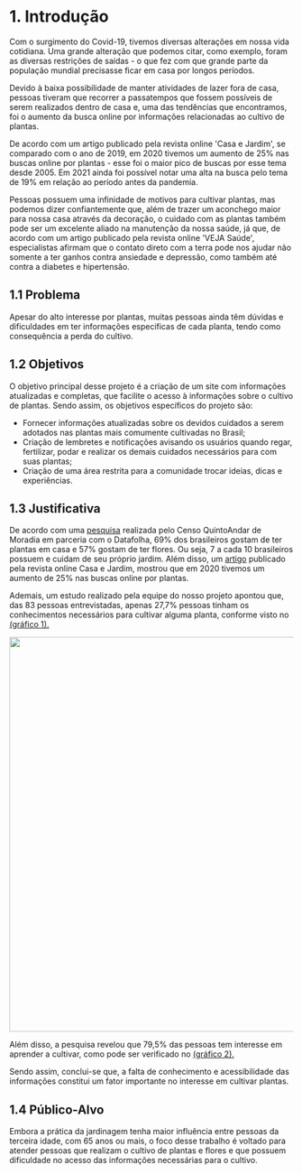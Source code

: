 # 1. Introdução

Com o surgimento do Covid-19, tivemos diversas alterações em nossa vida cotidiana. Uma grande alteração que podemos citar, como exemplo, foram as diversas restrições de saídas - o que fez com que grande parte da população mundial precisasse ficar em casa por longos períodos. 

Devido à baixa possibilidade de manter atividades de lazer fora de casa, pessoas tiveram que recorrer a passatempos que fossem possíveis de serem realizados dentro de casa e, uma das tendências que encontramos, foi o aumento da busca online por informações relacionadas ao cultivo de plantas. 

De acordo com um artigo publicado pela revista online 'Casa e Jardim', se comparado com o ano de 2019, em 2020 tivemos um aumento de 25% nas buscas online por plantas - esse foi o maior pico de buscas por esse tema desde 2005. Em 2021 ainda foi possível notar uma alta na busca pelo tema de 19% em relação ao período antes da pandemia. 

Pessoas possuem uma infinidade de motivos para cultivar plantas, mas podemos dizer confiantemente que, além de trazer um aconchego maior para nossa casa através da decoração, o cuidado com as plantas também pode ser um excelente aliado na manutenção da nossa saúde, já que, de acordo com um artigo publicado pela revista online 'VEJA Saúde', especialistas afirmam que o contato direto com a terra pode nos ajudar não somente a ter ganhos contra ansiedade e depressão, como também até contra a diabetes e hipertensão. 

## 1.1 Problema
Apesar do alto interesse por plantas, muitas pessoas ainda têm dúvidas e dificuldades em ter informações especificas de cada planta, tendo como consequência a perda do cultivo. 

## 1.2 Objetivos

O objetivo principal desse projeto é a criação de um site com informações atualizadas e completas, que facilite o acesso à informações sobre o cultivo de plantas. Sendo assim, os objetivos específicos do projeto são: 

- Fornecer informações atualizadas sobre os devidos cuidados a serem adotados nas plantas mais comumente cultivadas no Brasil; 
- Criação de lembretes e notificações avisando os usuários quando regar, fertilizar, podar e realizar os demais cuidados necessários para com suas plantas; 
- Criação de uma área restrita para a comunidade trocar ideias, dicas e experiências. 

## 1.3 Justificativa

De acordo com uma <html><head></head><body><a href="https://revistacasaejardim.globo.com/Casa-e-Jardim/Bem-Estar/Comportamento/noticia/2022/03/mais-de-65-dos-brasileiros-desejam-ter-plantas-e-painel-solar-em-casa.html">pesquisa</a></body></html> realizada pelo Censo QuintoAndar de Moradia em parceria com o Datafolha, 69% dos brasileiros gostam de ter plantas em casa e 57% gostam de ter flores. Ou seja, 7 a cada 10 brasileiros possuem e cuidam de seu próprio jardim. Além disso, um <html><head></head><body><a href="https://revistacasaejardim.globo.com/Casa-e-Jardim/Paisagismo/noticia/2022/03/buscas-por-plantas-seguem-mais-altas-do-que-antes-da-pandemia.html">artigo</a></body></html>  publicado pela revista online Casa e Jardim, mostrou que em 2020 tivemos um aumento de 25% nas buscas online por plantas.

Ademais, um estudo realizado pela equipe do nosso projeto apontou que, das 83 pessoas entrevistadas, apenas 27,7% pessoas tinham os conhecimentos necessários para cultivar alguma planta, conforme visto no <html><head></head><body><a href="https://user-images.githubusercontent.com/127165847/231579881-b05efcc6-6662-44f9-a7b0-b6f2e1429e67.png">(gráfico 1).</a></body></html> 

<div align="center">
<img src="https://user-images.githubusercontent.com/127165847/231873406-37290112-809b-43c1-8489-c485c536e7a5.png" width="700px" />
</div>



Além disso, a pesquisa revelou que 79,5% das pessoas tem interesse em aprender a cultivar, como pode ser verificado no <html><head></head><body><a href="https://user-images.githubusercontent.com/127165847/231581200-acab2cff-cbb8-4bc0-a8a1-c81fd065e213.png
">(gráfico 2).</a></body></html>

Sendo assim, conclui-se que, a falta de conhecimento e acessibilidade das informações constitui um fator importante no interesse em cultivar plantas. 


## 1.4 Público-Alvo

Embora a prática da jardinagem tenha maior influência entre pessoas da terceira idade, com 65 anos ou mais, o foco desse trabalho é voltado para atender pessoas que realizam o cultivo de plantas e flores e que possuem dificuldade no acesso das informações necessárias para o cultivo. 



